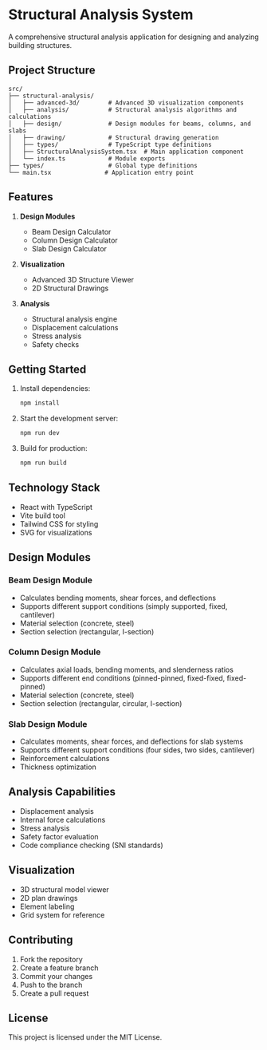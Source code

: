# Structural Analysis System

A comprehensive structural analysis application for designing and analyzing building structures.

## Project Structure

```
src/
├── structural-analysis/
│   ├── advanced-3d/        # Advanced 3D visualization components
│   ├── analysis/           # Structural analysis algorithms and calculations
│   ├── design/             # Design modules for beams, columns, and slabs
│   ├── drawing/            # Structural drawing generation
│   ├── types/              # TypeScript type definitions
│   ├── StructuralAnalysisSystem.tsx  # Main application component
│   └── index.ts            # Module exports
├── types/                  # Global type definitions
└── main.tsx               # Application entry point
```

## Features

1. **Design Modules**
   - Beam Design Calculator
   - Column Design Calculator
   - Slab Design Calculator

2. **Visualization**
   - Advanced 3D Structure Viewer
   - 2D Structural Drawings

3. **Analysis**
   - Structural analysis engine
   - Displacement calculations
   - Stress analysis
   - Safety checks

## Getting Started

1. Install dependencies:
   ```bash
   npm install
   ```

2. Start the development server:
   ```bash
   npm run dev
   ```

3. Build for production:
   ```bash
   npm run build
   ```

## Technology Stack

- React with TypeScript
- Vite build tool
- Tailwind CSS for styling
- SVG for visualizations

## Design Modules

### Beam Design Module
- Calculates bending moments, shear forces, and deflections
- Supports different support conditions (simply supported, fixed, cantilever)
- Material selection (concrete, steel)
- Section selection (rectangular, I-section)

### Column Design Module
- Calculates axial loads, bending moments, and slenderness ratios
- Supports different end conditions (pinned-pinned, fixed-fixed, fixed-pinned)
- Material selection (concrete, steel)
- Section selection (rectangular, circular, I-section)

### Slab Design Module
- Calculates moments, shear forces, and deflections for slab systems
- Supports different support conditions (four sides, two sides, cantilever)
- Reinforcement calculations
- Thickness optimization

## Analysis Capabilities

- Displacement analysis
- Internal force calculations
- Stress analysis
- Safety factor evaluation
- Code compliance checking (SNI standards)

## Visualization

- 3D structural model viewer
- 2D plan drawings
- Element labeling
- Grid system for reference

## Contributing

1. Fork the repository
2. Create a feature branch
3. Commit your changes
4. Push to the branch
5. Create a pull request

## License

This project is licensed under the MIT License.